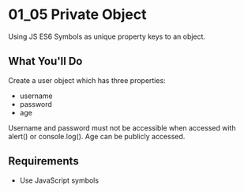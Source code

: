 # 01_05 Private Object

Using JS ES6 Symbols as unique property keys to an object.

## What You'll Do

Create a user object which has three properties:

- username
- password
- age

Username and password must not be accessible when accessed with
alert() or console.log(). Age can be publicly accessed.

## Requirements

- Use JavaScript symbols
